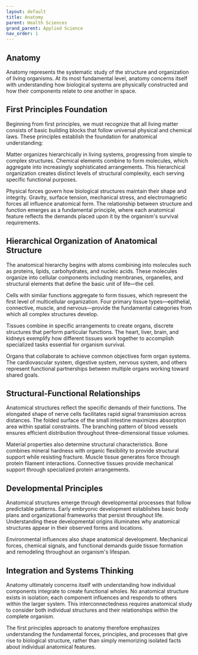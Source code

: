 ```yaml
---
layout: default
title: Anatomy
parent: Health Sciences
grand_parent: Applied Science
nav_order: 1
---
```


## Anatomy

Anatomy represents the systematic study of the structure and organization of living organisms. At its most fundamental level, anatomy concerns itself with understanding how biological systems are physically constructed and how their components relate to one another in space.

## First Principles Foundation

Beginning from first principles, we must recognize that all living matter consists of basic building blocks that follow universal physical and chemical laws. These principles establish the foundation for anatomical understanding:

Matter organizes hierarchically in living systems, progressing from simple to complex structures. Chemical elements combine to form molecules, which aggregate into increasingly sophisticated arrangements. This hierarchical organization creates distinct levels of structural complexity, each serving specific functional purposes.

Physical forces govern how biological structures maintain their shape and integrity. Gravity, surface tension, mechanical stress, and electromagnetic forces all influence anatomical form. The relationship between structure and function emerges as a fundamental principle, where each anatomical feature reflects the demands placed upon it by the organism's survival requirements.

## Hierarchical Organization of Anatomical Structure

The anatomical hierarchy begins with atoms combining into molecules such as proteins, lipids, carbohydrates, and nucleic acids. These molecules organize into cellular components including membranes, organelles, and structural elements that define the basic unit of life—the cell.

Cells with similar functions aggregate to form tissues, which represent the first level of multicellular organization. Four primary tissue types—epithelial, connective, muscle, and nervous—provide the fundamental categories from which all complex structures develop.

Tissues combine in specific arrangements to create organs, discrete structures that perform particular functions. The heart, liver, brain, and kidneys exemplify how different tissues work together to accomplish specialized tasks essential for organism survival.

Organs that collaborate to achieve common objectives form organ systems. The cardiovascular system, digestive system, nervous system, and others represent functional partnerships between multiple organs working toward shared goals.

## Structural-Functional Relationships

Anatomical structures reflect the specific demands of their functions. The elongated shape of nerve cells facilitates rapid signal transmission across distances. The folded surface of the small intestine maximizes absorption area within spatial constraints. The branching pattern of blood vessels ensures efficient distribution throughout three-dimensional tissue volumes.

Material properties also determine structural characteristics. Bone combines mineral hardness with organic flexibility to provide structural support while resisting fracture. Muscle tissue generates force through protein filament interactions. Connective tissues provide mechanical support through specialized protein arrangements.

## Developmental Principles

Anatomical structures emerge through developmental processes that follow predictable patterns. Early embryonic development establishes basic body plans and organizational frameworks that persist throughout life. Understanding these developmental origins illuminates why anatomical structures appear in their observed forms and locations.

Environmental influences also shape anatomical development. Mechanical forces, chemical signals, and functional demands guide tissue formation and remodeling throughout an organism's lifespan.

## Integration and Systems Thinking

Anatomy ultimately concerns itself with understanding how individual components integrate to create functional wholes. No anatomical structure exists in isolation; each component influences and responds to others within the larger system. This interconnectedness requires anatomical study to consider both individual structures and their relationships within the complete organism.

The first principles approach to anatomy therefore emphasizes understanding the fundamental forces, principles, and processes that give rise to biological structure, rather than simply memorizing isolated facts about individual anatomical features.
